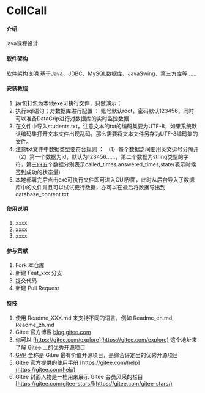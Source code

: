 # CollCall

#### 介绍
java课程设计

#### 软件架构
软件架构说明
基于Java、JDBC、MySQL数据库、JavaSwing、第三方库等……


#### 安装教程

1.  jar包打包为本地exe可执行文件，只做演示；
2.  执行sql语句；对数据库进行配置 ： 账号默认root，密码默认123456，同时可以准备DataGrip进行对数据库的实时监控数据
3.  在文件中导入students.txt，注意文本的txt的编码集要为UTF-8，如果系统默认编码集打开文本文件出现乱码，那么需要将文本文件另存为UTF-8编码集的文件。
4.  注意txt文件中数据类型要符合规则 ： 
    （1）每个数据之间要用英文逗号分隔开
    （2）第一个数据为id，默认为123456……，第二个数据为string类型的字符，第三四五个数据分别表示called_times,answered_times,state(表示时候签到成功的状态量)
5.   本地部署完后点击exe可执行文件即可进入GUI界面，此时从后台导入了数据库中的文件并且可以试试更行数据，亦可以在最后将数据导出到database_content.txt

#### 使用说明

1.  xxxx
2.  xxxx
3.  xxxx

#### 参与贡献

1.  Fork 本仓库
2.  新建 Feat_xxx 分支
3.  提交代码
4.  新建 Pull Request


#### 特技

1.  使用 Readme\_XXX.md 来支持不同的语言，例如 Readme\_en.md, Readme\_zh.md
2.  Gitee 官方博客 [blog.gitee.com](https://blog.gitee.com)
3.  你可以 [https://gitee.com/explore](https://gitee.com/explore) 这个地址来了解 Gitee 上的优秀开源项目
4.  [GVP](https://gitee.com/gvp) 全称是 Gitee 最有价值开源项目，是综合评定出的优秀开源项目
5.  Gitee 官方提供的使用手册 [https://gitee.com/help](https://gitee.com/help)
6.  Gitee 封面人物是一档用来展示 Gitee 会员风采的栏目 [https://gitee.com/gitee-stars/](https://gitee.com/gitee-stars/)

